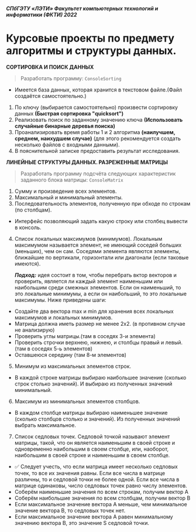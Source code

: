 ***СПбГЭТУ «ЛЭТИ»
Факультет компьютерных технологий и информатики (ФКТИ) 2022***
# Курсовые проекты по предмету алгоритмы и структуры данных.
**СОРТИРОВКА И ПОИСК ДАННЫХ**
> Разработать программу: ```ConsoleSorting```
- Имеется база данных, которая хранится в текстовом файле.(Файл создаётся самостоятельно.)
1. По ключу (выбирается самостоятельно) произвести сортировку данных **(Быстрая сортировка "quicksort")**
2. Реализовать поиск по заданному значению ключа **(Использовать случайные бинарные деревья поиска)**
3. Проанализировать время работы 1 и 2 алгоритма **(наилучшем, среднем, наихудшем случае)** (для этого рекомендуется создать несколько файлов с входными данными).
4. В пояснительной записке предоставить результат исследования.

**ЛИНЕЙНЫЕ СТРУКТУРЫ ДАННЫХ. РАЗРЕЖЕННЫЕ МАТРИЦЫ**
> Разработать программу подсчёта следующих характеристик заданного блока матрицы: ```ConsoleMatrix```
1. Сумму и произведение всех элементов.
2. Максимальный и минимальный элементы. 
3. Последовательность элементов, полученную при обходе по строкам (по столбцам).
-  Интерфейс позволяющий задать какую строку или столбец вывести в консоль.
4. Список локальных максимумов (минимумов). Локальным максимумом называется элемент, не имеющий соседей больших (меньших), чем он сам. Соседями элемента являются элементы, ближайшие по вертикали, горизонтали или диагонали (если таковые имеются).

	***Подход:*** идея состоит в том, чтобы перебрать вктор векторов и проверить, является ли каждый элемент наименьшим или наибольшим среди смежных элементов. Если он наименьший, то это локальные минимумы, а если он наибольший, то это локальные максимумы. Ниже приведены шаги:
- Создайте два вектора max и min для хранения всех локальных максимумов и локальных минимумов. 
- Матрица должна иметь размер не менее 2х2. (в противном случае не анализирую)
- Проверить углы матрицы.(там в соседях 3-и элемента)
- Проверить строчки верхнею, нижнею, и столбцы правый и левый.(там в соседях 5-ь элементов)
- Оставшеюся середину (там 8-м элементов)
5. Минимум из максимальных элементов строк.
- В каждой строке матрицы выбираю наибольшее значение (сколько строк столько значений). И выбираю из полученных значений минимальный.
6. Максимум из минимальных элементов столбцов.
- В каждом столбце матрицы выбираю наименьшее значение (сколько столбцов столько и значений). Из полученных значений выбрать максимальное.
7. Список седловых точек. Седловой точкой называют элемент матрицы, такой, что он является наименьшим в своей строке и одновременно наибольшим в своем столбце, или, наоборот, наибольшим в своей строке и наименьшим в своем столбце.

-  &#9989; Следует учесть, что если матрица имеет несколько седловых точек, то все их значения равны. Если все числа в матрице различны, то и седловой точки не более одной. Если все числа в матрице одинаковы, число седловых точек равно числу элементов. 
- Соберём наименьшие значения по всем строкам, получим вектор A
- Соберём наибольшие значения по всем столбцам, получим вектор B
- Если максимальное значение вектора А меньше, чем минимальное значение вектора B, то седловых точек нет. 
- Если максимальное значение вектора А равен минимальному значению вектора B, это значение S седловой точки. 